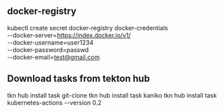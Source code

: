 
## docker-registry
kubectl create secret docker-registry docker-credentials \
--docker-server=https://index.docker.io/v1/ \
--docker-username=user1234 \
--docker-password=passwd \
--docker-email=test@gmail.com



## Download tasks from tekton hub
tkn hub install task git-clone
tkn hub install task kaniko
tkn hub install task kubernetes-actions --version 0.2